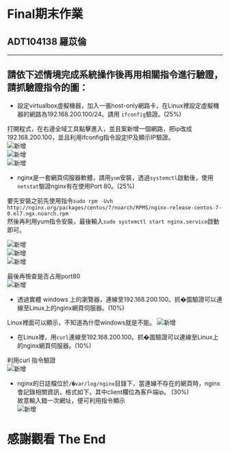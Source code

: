 # Final期末作業
## ADT104138 羅苡倫
*****
## 請依下述情境完成系統操作後再用相關指令進行驗證，請抓驗證指令的圖：
*	設定virtualbox虛擬機器，加入一張host-only網路卡，在Linux裡設定虛擬機器的網路為192.168.200.100/24。請用 `ifconfig`驗證。(25%)</br>

打開程式，在右邊全域工具點擊進入，並且案新增一個網路，把ip改成192.168.200.100，並且利用ifconfig指令設定IP及顯示IP驗證。</br>
![新增](https://i.imgur.com/yTyy0j4.png)</br>
![新增](https://i.imgur.com/STivMT6.png)</br>
![新增](https://i.imgur.com/ePEzUbG.png)</br>

*	nginx是一套網頁伺服器軟體，請用`yum`安裝，透過`systemctl`啟動後，使用`netstat`驗證nginx有在使用Port 80。(25%)</br>

要先安裝之前先使用指令```sudo rpm -Uvh http://nginx.org/packages/centos/7/noarch/RPMS/nginx-release-centos-7-0.el7.ngx.noarch.rpm```</br>
然後再利用yum指令安裝，最後輸入```sudo systemctl start nginx.service```啟動即可。</br>

![新增](https://i.imgur.com/E2uXedR.png)</br>
![新增](https://i.imgur.com/vm87QvK.png)</br>
![新增](https://i.imgur.com/P8am1OU.png)</br>

最後再檢查是否占用port80</br>
![新增](https://i.imgur.com/orZQy1Z.png)</br>

*	透過實體 windows 上的瀏覽器，連線至192.168.200.100。抓�圖驗證可以連線至Linux上的nginx網頁伺服器。(10%)</br>

Linux裡面可以顯示，不知道為什麼windows就是不能。
![新增](https://i.imgur.com/7C9xY5p.png)</br>


*	在Linux裡，用`curl`連線至192.168.200.100。抓�圖驗證可以連線至Linux上的nginx網頁伺服器。(10%)</br>

利用curl 指令驗證</br>
![新增](https://i.imgur.com/h2cuM4R.png)</br>

*	nginx的日誌檔位於`/�var/log/nginx`目錄下，當連線不存在的網頁時，nginx會記錄相關資訊，格式如下。其中client欄位為客戶端ip。 (30%)</br>
故意輸入錯一次網址，便可利用指令顯示</br>
![新增](https://i.imgur.com/R2DBLoi.png)</br>

# 感謝觀看 The End

